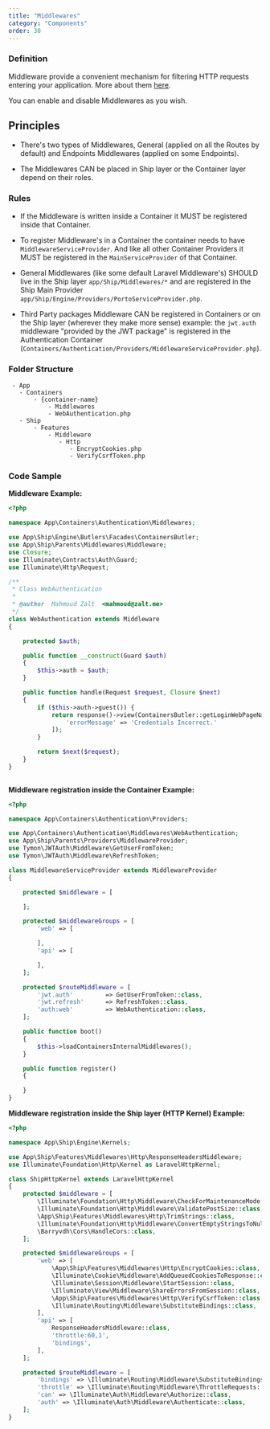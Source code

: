 ```yaml
---
title: "Middlewares"
category: "Components"
order: 30
---
```


### Definition

Middleware provide a convenient mechanism for filtering HTTP requests entering your application. More about them [here](https://laravel.com/docs/middleware).

You can enable and disable Middlewares as you wish.

## Principles

- There's two types of Middlewares, General (applied on all the Routes by default) and Endpoints Middlewares (applied on some Endpoints).

- The Middlewares CAN be placed in Ship layer or the Container layer depend on their roles.

### Rules

- If the Middleware is written inside a Container it MUST be registered inside that Container.

- To register Middleware's in a Container the container needs to have `MiddlewareServiceProvider`. And like all other Container Providers it MUST be registered in the `MainServiceProvider` of that Container.

- General Middlewares (like some default Laravel Middleware's) SHOULD live in the Ship layer `app/Ship/Middlewares/*` and are registered in the Ship Main Provider `app/Ship/Engine/Providers/PortoServiceProvider.php`.

- Third Party packages Middleware CAN be registered in Containers or on the Ship layer (wherever they make more sense) example: the `jwt.auth` middleware "provided by the JWT package" is registered in the Authentication Container (`Containers/Authentication/Providers/MiddlewareServiceProvider.php`).

### Folder Structure

```
 - App
   - Containers
       - {container-name}
           - Middlewares
           - WebAuthentication.php
   - Ship
       - Features
           - Middleware
              - Http
                 - EncryptCookies.php
                 - VerifyCsrfToken.php
```

### Code Sample

**Middleware Example:** 

```php
<?php

namespace App\Containers\Authentication\Middlewares;

use App\Ship\Engine\Butlers\Facades\ContainersButler;
use App\Ship\Parents\Middlewares\Middleware;
use Closure;
use Illuminate\Contracts\Auth\Guard;
use Illuminate\Http\Request;

/**
 * Class WebAuthentication
 *
 * @author  Mahmoud Zalt  <mahmoud@zalt.me>
 */
class WebAuthentication extends Middleware
{

    protected $auth;

    public function __construct(Guard $auth)
    {
        $this->auth = $auth;
    }

    public function handle(Request $request, Closure $next)
    {
        if ($this->auth->guest()) {
            return response()->view(ContainersButler::getLoginWebPageName(), [
                'errorMessage' => 'Credentials Incorrect.'
            ]);
        }

        return $next($request);
    }
}
	 
```


**Middleware registration inside the Container Example:** 

```php
<?php

namespace App\Containers\Authentication\Providers;

use App\Containers\Authentication\Middlewares\WebAuthentication;
use App\Ship\Parents\Providers\MiddlewareProvider;
use Tymon\JWTAuth\Middleware\GetUserFromToken;
use Tymon\JWTAuth\Middleware\RefreshToken;

class MiddlewareServiceProvider extends MiddlewareProvider
{

    protected $middleware = [

    ];

    protected $middlewareGroups = [
        'web' => [

        ],
        'api' => [

        ],
    ];

    protected $routeMiddleware = [
        'jwt.auth'         => GetUserFromToken::class,
        'jwt.refresh'      => RefreshToken::class,
        'auth:web'         => WebAuthentication::class,
    ];

    public function boot()
    {
        $this->loadContainersInternalMiddlewares();
    }

    public function register()
    {

    }
}
```

	 
**Middleware registration inside the Ship layer (HTTP Kernel) Example:** 

```php
<?php

namespace App\Ship\Engine\Kernels;

use App\Ship\Features\Middlewares\Http\ResponseHeadersMiddleware;
use Illuminate\Foundation\Http\Kernel as LaravelHttpKernel;

class ShipHttpKernel extends LaravelHttpKernel
{
    protected $middleware = [
        \Illuminate\Foundation\Http\Middleware\CheckForMaintenanceMode::class,
        \Illuminate\Foundation\Http\Middleware\ValidatePostSize::class,
        \App\Ship\Features\Middlewares\Http\TrimStrings::class,
        \Illuminate\Foundation\Http\Middleware\ConvertEmptyStringsToNull::class,
        \Barryvdh\Cors\HandleCors::class,
    ];

    protected $middlewareGroups = [
        'web' => [
            \App\Ship\Features\Middlewares\Http\EncryptCookies::class,
            \Illuminate\Cookie\Middleware\AddQueuedCookiesToResponse::class,
            \Illuminate\Session\Middleware\StartSession::class,
            \Illuminate\View\Middleware\ShareErrorsFromSession::class,
            \App\Ship\Features\Middlewares\Http\VerifyCsrfToken::class,
            \Illuminate\Routing\Middleware\SubstituteBindings::class,
        ],
        'api' => [
            ResponseHeadersMiddleware::class,
            'throttle:60,1',
            'bindings',
        ],
    ];

    protected $routeMiddleware = [
        'bindings' => \Illuminate\Routing\Middleware\SubstituteBindings::class,
        'throttle' => \Illuminate\Routing\Middleware\ThrottleRequests::class,
        'can' => \Illuminate\Auth\Middleware\Authorize::class,
        'auth' => \Illuminate\Auth\Middleware\Authenticate::class,
    ];
}
```

